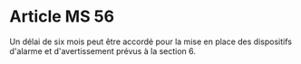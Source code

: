 # Article MS 56

Un délai de six mois peut être accordé pour la mise en place des dispositifs d'alarme et d'avertissement prévus à la section 6.

